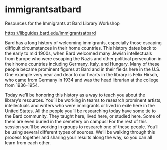 # immigrantsatbard
Resources for the Immigrants at Bard Library Workshop

https://libguides.bard.edu/immigrantsatbard

Bard has a long history of welcoming immigrants, especially those escaping difficult circumstances in their home countries. This history dates back to the early to mid 1900s, when Bard welcomed many Jewish intellectuals from Europe who were escaping the Nazis and other political persecution in their home countries including Germany, Italy, and Hungary. Many of these people became prominent figures at Bard and in their fields here in the U.S. One example very near and dear to our hearts in the library is Felix Hirsch, who came from Germany in 1934 and was the head librarian at the college from 1936-1954.

Today we’ll be honoring this history as a way to teach you about the library’s resources. You’ll be working in teams to research prominent artists, intellectuals and writers who were immigrants or lived in exile here in the United States. All the people you’ll be researching today have some tie to the Bard community. They taught here, lived here, or studied here. Some of them are even buried in the cemetery on campus! For the rest of this session you’ll be working in groups to research one of these people. You’ll be using several different types of sources. We’ll be walking through this process together and sharing your results along the way, so you can all learn from each other. 
